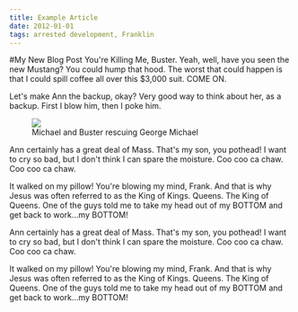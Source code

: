 ```yaml
---
title: Example Article
date: 2012-01-01
tags: arrested development, Franklin
---
```



#My New Blog Post
You're Killing Me, Buster. Yeah, well, have you seen the new Mustang? You could hump that hood. The worst that could happen is that I could spill coffee all over this $3,000 suit. COME ON.

Let's make Ann the backup, okay? Very good way to think about her, as a backup. First I blow him, then I poke him.

<figure>
  <div class="image">
    <img src="http://goo.gl/PS87XV">
  </div>
  <figcaption>
    Michael and Buster rescuing George Michael
  </figcaption>
</figure>

Ann certainly has a great deal of Mass. That's my son, you pothead! I want to cry so bad, but I don't think I can spare the moisture. Coo coo ca chaw. Coo coo ca chaw.

It walked on my pillow! You're blowing my mind, Frank. And that is why Jesus was often referred to as the King of Kings. Queens. The King of Queens. One of the guys told me to take my head out of my BOTTOM and get back to work…my BOTTOM!

Ann certainly has a great deal of Mass. That's my son, you pothead! I want to cry so bad, but I don't think I can spare the moisture. Coo coo ca chaw. Coo coo ca chaw.

It walked on my pillow! You're blowing my mind, Frank. And that is why Jesus was often referred to as the King of Kings. Queens. The King of Queens. One of the guys told me to take my head out of my BOTTOM and get back to work…my BOTTOM!
